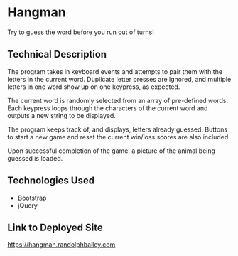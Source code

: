 # Hangman

Try to guess the word before you run out of turns!

## Technical Description

The program takes in keyboard events and attempts to pair them with the letters in the current word.  Duplicate letter presses are ignored, and multiple letters in one word show up on one keypress, as expected.

The current word is randomly selected from an array of pre-defined words.  Each keypress loops through the characters of the current word and outputs a new string to be displayed.

The program keeps track of, and displays, letters already guessed.  Buttons to start a new game and reset the current win/loss scores are also included.

Upon successful completion of the game, a picture of the animal being guessed is loaded.

## Technologies Used
* Bootstrap
* jQuery

## Link to Deployed Site
https://hangman.randolphbailey.com
